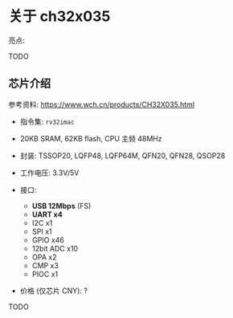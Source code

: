 # 关于 ch32x035

亮点:

TODO

## 芯片介绍

参考资料: <https://www.wch.cn/products/CH32X035.html>

- 指令集: `rv32imac`

- 20KB SRAM, 62KB flash, CPU 主频 48MHz

- 封装: TSSOP20, LQFP48, LQFP64M, QFN20, QFN28, QSOP28

- 工作电压: 3.3V/5V

- 接口:
  - **USB 12Mbps** (FS)
  - **UART x4**
  - I2C x1
  - SPI x1
  - GPIO x46
  - 12bit ADC x10
  - OPA x2
  - CMP x3
  - PIOC x1

- 价格 (仅芯片 CNY): ?

TODO
